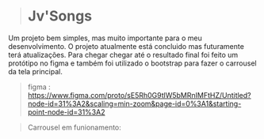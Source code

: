># Jv'Songs


Um projeto bem simples, mas muito importante para o meu desenvolvimento. O projeto atualmente está concluido mas futuramente terá atualizações.
Para chegar chegar até o resultado final foi feito um protótipo no figma e também foi utilizado o bootstrap para fazer o carrousel da tela principal.

>figma : https://www.figma.com/proto/sE5Rh0G9tlW5bMRnIMFtHZ/Untitled?node-id=31%3A2&scaling=min-zoom&page-id=0%3A1&starting-point-node-id=31%3A2

>Carrousel em funionamento:
<img src:>
